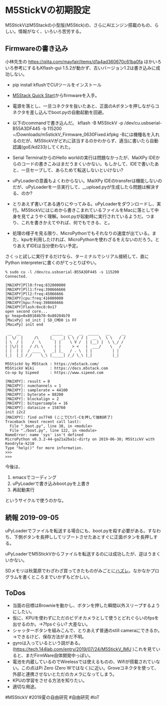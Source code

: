 # M5StickVの初期設定

M5StickVはM5Stackの小型版(M5Stick)の、さらにAIエンジン搭載のもの、らしい。情報がなく、いろいろ苦労する。



## Firmwareの書き込み

小林先生の https://qiita.com/mayfair/items/d1a4ad360670c61ba0fa ほかいろいろ参考にするもKflash-gui 1.5.2が動かず、古いバージョン1.2は書き込みに成功しない。




* pip install kflushでCUIツールをインストール
* [M5Stack Quick Start](https://docs.m5stack.com/#/en/quick_start/m5stickv/m5stickv_quick_start)からfirmwareを入手。
* 電源を落とし、一旦コネクタを抜いたあと、正面のAボタンを押しながらコネクタを差し込んでboot.pyの自動起動を回避。
* 以下のcommandで書き込んだ。
        kflash -B M5StickV  -p /dev/cu.usbserial-B55A3DF445 -b 115200 ~/Downloads/m5stickV_Firmware_0630Fixed.kfpkg 
       -Bには機種名を入れるのだが、M5StickVがどれに該当するのかわからず、適当に書いたら自動認識(goE/kd233)してくれた。

* Serial TerminalからのHello worldの実行は問題なかったが、MaiXPy IDEからのコードの書きこみはまだうまくいかない。もしかして、IDEで書いたあと、一旦セーブして、あらためて転送しないといけない?
* uPyLoaderの意義もよくわからない。MaiXPy IDEのtransferは機能しないのだが、uPyLoaderを一旦実行して、__upload.pyが生成したら問題は解決する、のか? 
* とりあえず書いてある通りにやってみる。uPyLoaderをダウンロードし、実行。M5StickVにはじめから書きこまれているファイルをMacに落として中身を見てようやく理解。boot.pyが起動時に実行されているようだ。つまり、これを書きかえてやれば、何でもできる、と。
* 処理の様子を見る限り、MicroPythonでもそれなりの速度が出ている。また、kpuを利用したければ、MicroPythonを使わざるをえないのだろう。とりあえずIDEは当分使わない予定。



さくっと試しに実行するだけなら、ターミナルでシリアル接続して、直にPython interpreterに書くのがてっとりばやい。

```shell
% sudo cu -l /dev/cu.usbserial-B55A3DF445 -s 115200
Connected.

[MAIXPY]Pll0:freq:832000000
[MAIXPY]Pll1:freq:398666666
[MAIXPY]Pll2:freq:45066666
[MAIXPY]cpu:freq:416000000
[MAIXPY]kpu:freq:398666666
[MAIXPY]Flash:0xc8:0x17
open second core...
gc heap=0x80184b70-0x80204b70
[MaixPy] sd_init | SD_CMD0 is FF
[MaixPy] init end

 __  __              _____  __   __  _____   __     __
|  \/  |     /\     |_   _| \ \ / / |  __ \  \ \   / /
| \  / |    /  \      | |    \ V /  | |__) |  \ \_/ /
| |\/| |   / /\ \     | |     > <   |  ___/    \   /
| |  | |  / ____ \   _| |_   / . \  | |         | |
|_|  |_| /_/    \_\ |_____| /_/ \_\ |_|         |_|

M5StickV by M5Stack : https://m5stack.com/
M5StickV Wiki       : https://docs.m5stack.com
Co-op by Sipeed     : https://www.sipeed.com

[MAIXPY]: result = 0
[MAIXPY]: numchannels = 1
[MAIXPY]: samplerate = 44100
[MAIXPY]: byterate = 88200
[MAIXPY]: blockalign = 2
[MAIXPY]: bitspersample = 16
[MAIXPY]: datasize = 158760
init i2c2
[MAIXPY]: find ov7740 (ここでCtrl-Cを押して強制終了)
Traceback (most recent call last):
  File "_boot.py", line 38, in <module>
  File "./boot.py", line 122, in <module>
NameError: name 'sys' isn't defined
MicroPython v0.3.2-44-ga21a2ba1c-dirty on 2019-06-30; M5StickV with Kendryte-k210
Type "help()" for more information.
>>> 
>>> 
```

今後は、


1. emacsでコーディング
2. uPyLoaderで書き込みboot.pyを上書き
3. 再起動実行

というサイクルで使うのかな。

## 続報 2019-09-05

uPyLoaderでファイルを転送する場合にも、boot.pyを殺す必要がある。すなわち、下側ボタンを長押ししてリブートさせたあとすぐに正面ボタンを長押しする。

uPyLoaderでM5StickVからファイルを転送するのには成功したが、逆はうまくいかない。

SDメモリは秋葉原でわざわざ買ってきたものがみごとに[ハズレ](https://docs.google.com/spreadsheets/d/10Vv8ZQkbXX59aT_GkoolTMHf83zroIT21uNjvQMaGng/edit#gid=0)。なかなかプログラムを書くところまでいかずもどかしい。

## ToDos

* 当面の目標はBrownieを動かし、ボタンを押した瞬間以外スリープするようにしたい。
* 仮に、KPUを使わずにただのビデオカメラとして使うとどれぐらいのfpsを出せるのか。→7fpsぐらい? 大差ない。
* シャッターボタンを組みこんで、とりあえず普通のstill cameraにできるか。→できるけど、保存方法がまだ不明。
* gyroは入っているという説がある。(https://tech.144lab.com/entry/2019/07/24/M5StickV_IMU )これを見ていると、まだFirmWare自体開発中っぽい。
* 電池を内蔵しているのでWirelessでは使えるものの、Wifiが搭載されていない。この点はPi Zero (Zero Wではなく)に近い。Groveコネクタを使って、外部と連携させないとただのカメラになってしまう。
* KPUの学習をさせる方法を知りたい。
* 適切な用途。



#M5StickV #2019夏の自由研究  #自由研究 
#IoT




